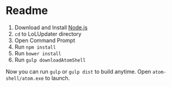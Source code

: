 # Readme
1. Download and Install [Node.js](http://nodejs.org)
2. `cd` to LoLUpdater directory
3. Open Command Prompt
4. Run `npm install`
5. Run `bower install`
6. Run `gulp downloadAtomShell`

Now you can run `gulp` or `gulp dist` to build anytime. Open `atom-shell/atom.exe` to launch.
